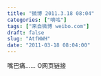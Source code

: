 ```yaml
---
title: "微博 2011.3.18 08:04"
categories: ["嘀咕"]
tags: ["来自微博 weibo.com"]
draft: false
slug: "AtfWWH"
date: "2011-03-18 08:04:00"
---
```


<p>嘴巴痛…… O网页链接 ​​​​</p>
